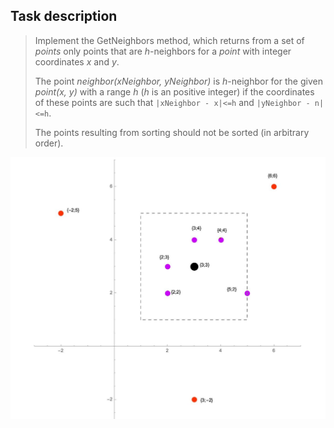 ## Task description ##

> Implement the GetNeighbors method, which returns from a set of *points* only points that are *h*-neighbors for a *point* with integer coordinates *x* and *y*.
>
> The point *neighbor(xNeighbor, yNeighbor)* is *h*-neighbor for the given *point(x, y)* with a range *h* (*h* is an positive integer)
> if the coordinates of these points are such that `|xNeighbor - x|<=h` and `|yNeighbor - n|<=h`.
>
> The points resulting from sorting should not be sorted (in arbitrary order).

![](https://github.com/Shenn2948/PadawansTasks/blob/master/Task9/ToGetNeighborsMethod.jpg)

